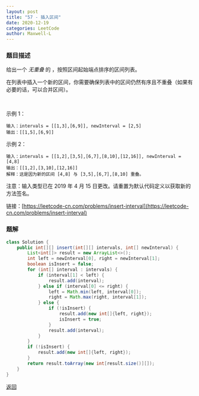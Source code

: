 ```yaml
---
layout: post
title: "57 - 插入区间"
date: 2020-12-19
categories: LeetCode
author: Maxwell-L
---
```


### **题目描述**

给出一个 *无重叠* 的 ，按照区间起始端点排序的区间列表。

在列表中插入一个新的区间，你需要确保列表中的区间仍然有序且不重叠（如果有必要的话，可以合并区间）。

 

示例 1：

```
输入：intervals = [[1,3],[6,9]], newInterval = [2,5]
输出：[[1,5],[6,9]]
```

示例 2：

```
输入：intervals = [[1,2],[3,5],[6,7],[8,10],[12,16]], newInterval = [4,8]
输出：[[1,2],[3,10],[12,16]]
解释：这是因为新的区间 [4,8] 与 [3,5],[6,7],[8,10] 重叠。
```

注意：输入类型已在 2019 年 4 月 15 日更改。请重置为默认代码定义以获取新的方法签名。


链接：[https://leetcode-cn.com/problems/insert-interval](https://leetcode-cn.com/problems/insert-interval)


### **题解**
``` java
class Solution {
    public int[][] insert(int[][] intervals, int[] newInterval) {
        List<int[]> result = new ArrayList<>();
        int left = newInterval[0], right = newInterval[1];
        boolean isInsert = false;
        for (int[] interval : intervals) {
            if (interval[1] < left) {
                result.add(interval);
            } else if (interval[0] <= right) {
                left = Math.min(left, interval[0]);
                right = Math.max(right, interval[1]);
            } else {
                if (!isInsert) {
                    result.add(new int[]{left, right});
                    isInsert = true;
                }
                result.add(interval);
            }
        }
        if (!isInsert) {
            result.add(new int[]{left, right});
        }
        return result.toArray(new int[result.size()][]);
    }
}
```

[返回](https://maxwell-blog.cn/leetcode/2020/10/08/leetcode.html)